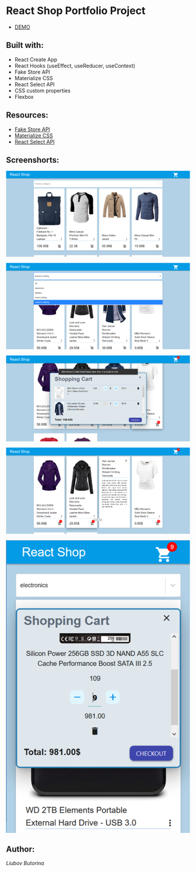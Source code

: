 # React Shop Portfolio Project

- [DEMO](https://liubovbutorina7.github.io/react-shop/)

## Built with:

- React Create App
- React Hooks (useEffect, useReducer, useContext)
- Fake Store API
- Materialize CSS
- React Select API
- CSS custom properties
- Flexbox

## Resources:

- [Fake Store API](https://fakestoreapi.com/)
- [Materialize CSS](https://materializecss.com/)
- [React Select API](https://react-select.com/)

## Screenshorts:

![](./public/screenshots/shop1.png)

![](./public/screenshots/shop2.png)

![](./public/screenshots/shop3.png)

![](./public/screenshots/shop4.png)

![](./public/screenshots/shop5.png)

## Author:

_Liubov Butorina_
